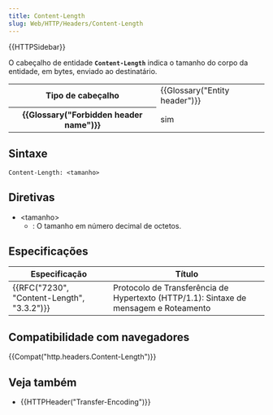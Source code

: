 ```yaml
---
title: Content-Length
slug: Web/HTTP/Headers/Content-Length
---
```


{{HTTPSidebar}}

O cabeçalho de entidade **`Content-Length`** indica o tamanho do corpo da entidade, em bytes, enviado ao destinatário.

<table class="properties">
  <tbody>
    <tr>
      <th scope="row">Tipo de cabeçalho</th>
      <td>{{Glossary("Entity header")}}</td>
    </tr>
    <tr>
      <th scope="row">{{Glossary("Forbidden header name")}}</th>
      <td>sim</td>
    </tr>
  </tbody>
</table>

## Sintaxe

```
Content-Length: <tamanho>
```

## Diretivas

- \<tamanho>
  - : O tamanho em número decimal de octetos.

## Especificações

| Especificação                              | Título                                                                                |
| ------------------------------------------ | ------------------------------------------------------------------------------------- |
| {{RFC("7230", "Content-Length", "3.3.2")}} | Protocolo de Transferência de Hypertexto (HTTP/1.1): Sintaxe de mensagem e Roteamento |

## Compatibilidade com navegadores

{{Compat("http.headers.Content-Length")}}

## Veja também

- {{HTTPHeader("Transfer-Encoding")}}
